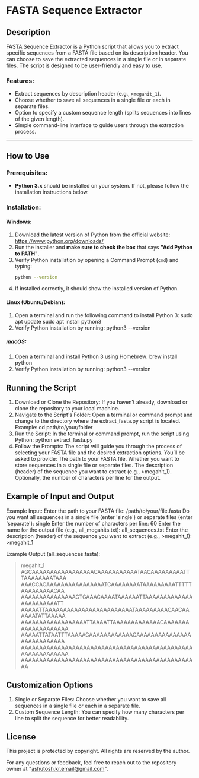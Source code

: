# FASTA Sequence Extractor

## Description

FASTA Sequence Extractor is a Python script that allows you to extract specific sequences from a FASTA file based on its description header. You can choose to save the extracted sequences in a single file or in separate files. The script is designed to be user-friendly and easy to use.

### Features:
- Extract sequences by description header (e.g., `>megahit_1`).
- Choose whether to save all sequences in a single file or each in separate files.
- Option to specify a custom sequence length (splits sequences into lines of the given length).
- Simple command-line interface to guide users through the extraction process.

---

## How to Use

### Prerequisites:
- **Python 3.x** should be installed on your system. If not, please follow the installation instructions below.

### Installation:

#### Windows:
1. Download the latest version of Python from the official website: https://www.python.org/downloads/
2. Run the installer and **make sure to check the box** that says **"Add Python to PATH"**.
3. Verify Python installation by opening a Command Prompt (`cmd`) and typing:
   ```bash
   python --version
4. If installed correctly, it should show the installed version of Python.

#### Linux (Ubuntu/Debian):
1. Open a terminal and run the following command to install Python 3:
    sudo apt update
    sudo apt install python3
2. Verify Python installation by running:
    python3 --version


##### macOS:
1. Open a terminal and install Python 3 using Homebrew:
    brew install python
2. Verify Python installation by running:
    python3 --version

## Running the Script
1. Download or Clone the Repository:
    If you haven’t already, download or clone the repository to your local machine.
2. Navigate to the Script's Folder: Open a terminal or command prompt and change to the directory where the extract_fasta.py script is located.
    Example:
    cd path/to/your/folder
3. Run the Script:
    In the terminal or command prompt, run the script using Python:
    python extract_fasta.py
4. Follow the Prompts: The script will guide you through the process of selecting your FASTA file and the desired extraction options.
    You’ll be asked to provide:
    The path to your FASTA file.
    Whether you want to store sequences in a single file or separate files.
    The description (header) of the sequence you want to extract (e.g., >megahit_1).
    Optionally, the number of characters per line for the output.

## Example of Input and Output
Example Input:
  Enter the path to your FASTA file: /path/to/your/file.fasta
  Do you want all sequences in a single file (enter 'single') or separate files (enter 'separate'): single
  Enter the number of characters per line: 60
  Enter the name for the output file (e.g., all_megahits.txt): all_sequences.txt
  Enter the description (header) of the sequence you want to extract (e.g., >megahit_1): >megahit_1
 
Example Output (all_sequences.fasta):
   >megahit_1
  AGCAAAAAAAAAAAAAAAAACAAAAAAAAAAATAACAAAAAAAAATTTAAAAAAAATAAA
  AAACCACAAAAAAAAAAAAAAAATCAAAAAAAATAAAAAAAAATTTTTAAAAAAAAACAA
  AAAAAAAAAAAAAAAGTGAAACAAAATAAAAAATTAAAAAAAAAAAAAAAAAAAAAAATT
  AAAAATTAAAAAAAAAAAAAAAAAAAAAAAATAAAAAAAAACAACAAAAAATATTAAAAA
  AAAAAAAAAAAAAAAAAATTAAAATTAAAAAAAAAAAAACAAAAAAAAAAAAAAAAAAAA
  AAAAATTATAATTTAAAAACAAAAAAAAAAAACAAAAAAAAAAAAAAAAAAAAAAAAAAA
  AAAAAAAAAAAAAAAAAAAAAAAAAAAAAAAAAAAAAAAAAAAAAAAAAAAAAAAAAAAA
  AAAAAAAAAAAAAAAAAAAAAAAAAAAAAAAAAAAAAAAAAAAAAAAAA

## Customization Options
  1. Single or Separate Files: Choose whether you want to save all sequences in a single file or each in a separate file.
  2. Custom Sequence Length: You can specify how many characters per line to split the sequence for better readability.

## License

This project is protected by copyright. All rights are reserved by the author.


For any questions or feedback, feel free to reach out to the repository owner at "ashutosh.kr.email@gmail.com".


